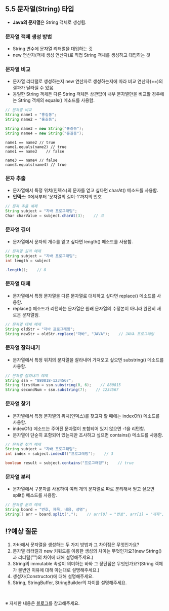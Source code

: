 ## 5.5 문자열(String) 타입

- **Java의 문자열**은 String 객체로 생성됨.

### 문자열 객체 생성 방법
- String 변수에 문자열 리터럴을 대입하는 것
- new 연산자(객체 생성 연산자)로 직접 String 객체를 생성하고 대입하는 것

### 문자열 비교
- 문자열 리터럴로 생성하는지 new 연산자로 생성하는지에 따라 비교 연산자(==)의 결과가 달라질 수 있음.
- 동일한 String 객체든 다른 String 객체든 상관없이 내부 문자열만을 비교할 경우에는 String 객체의 equals() 메소드를 사용함.

```java
// 문자열 비교
String name1 = "홍길동";
String name2 = "홍길동";

String name3 = new String("홍길동");
String name4 = new String("홍길동");
```
```
name1 == name2 // true
name1.equals(name2) // true
name1 == name3    // false

name3 == name4 // false
name3.equals(name4) // true
```

### 문자 추출
- 문자열에서 특정 위치(인덱스)의 문자를 얻고 싶다면 charAt() 메소드를 사용함.
- **인덱스**: 0에서부터 '문자열의 길이-1'까지의 번호

```java
// 문자 추출 예제
String subject = "자바 프로그래밍";
Char charValue = subject.charAt(3);    // 프
```

### 문자열 길이
- 문자열에서 문자의 개수를 얻고 싶다면 length() 메소드를 사용함.

```java
// 문자열 길이 예제
String subject = "자바 프로그래밍";
int length = subject

.length();    // 8
```

### 문자열 대체
- 문자열에서 특정 문자열을 다른 문자열로 대체하고 싶다면 replace() 메소드를 사용함.
- replace() 메소드가 리턴하는 문자열은 원래 문자열의 수정본이 아니라 완전히 새로운 문자열임.

```java
// 문자열 대체 예제
String oldStr = "자바 프로그래밍";
String newStr = oldStr.replace("자바", "JAVA");    // JAVA 프로그래밍
```

### 문자열 잘라내기
- 문자열에서 특정 위치의 문자열을 잘라내어 가져오고 싶으면 substring() 메소드를 사용함.

```java
// 문자열 잘라내기 예제
String ssn = "880818-1234567";
String firstNum = ssn.substring(0, 6);    // 880815
String secondNum = ssn.substring(7);    // 1234567
```

### 문자열 찾기
- 문자열에서 특정 문자열의 위치(인덱스)를 찾고자 할 때에는 indexOf() 메소드를 사용함.
- indexOf() 메소드는 주어진 문자열이 포함되어 있지 않으면 -1을 리턴함.
- 문자열이 단순히 포함되어 있는지만 조사하고 싶으면 contains() 메소드를 사용함.

```java
// 문자열 찾기 예제
String subject = "자바 프로그래밍";
int index = subject.indexOf("프로그래밍");    // 3

boolean result = subject.contains("프로그래밍");    // true
```

### 문자열 분리
- 문자열에서 구분자를 사용하여 여러 개의 문자열로 따로 분리해서 얻고 싶으면 split() 메소드를 사용함.

```java
// 문자열 분리 예제
String board = "번호, 제목, 내용, 성명";
String[] arr = board.split(",");    // arr[0] = "번호", arr[1] = "제목", arr[2] = "내용", arr[3] = "성명"
```

## ⁉️예상 질문

1. 자바에서 문자열을 생성하는 두 가지 방법과 그 차이점은 무엇인가요? 
2. 문자열 리터럴과 new 키워드를 이용한 생성의 차이는 무엇인가요?(new String()과 리터럴("")의 차이에 대해 설명해주세요.)
3. String의 immutable 속성이 의미하는 바와 그 장단점은 무엇인가요?(String 객체가 불변인 이유에 대해 아는대로 설명해주세요.)
4. 생성자(Constructor)에 대해 설명해주세요.
5. String, StringBuffer, StringBuilder의 차이를 설명해주세요.

&nbsp;

※ 자세한 내용은 [블로그](https://mandusitstudy.tistory.com/322)를 참고해주세요.